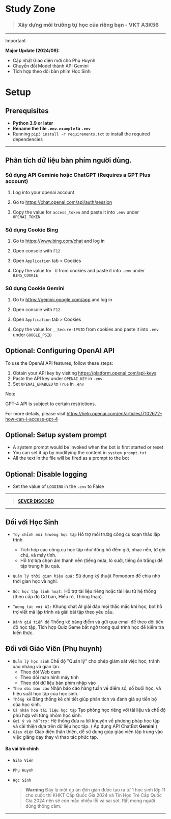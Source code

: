 # Study Zone

> ### Xây dựng môi trường tự học của riêng bạn - VKT A3K56

---
> [!IMPORTANT]
>
> **Major Update (2024/09):**
> - Cập nhật Giao diện mới cho Phụ Huynh
> - Chuyển đổi Model thành API Gemini
> - Tích hợp theo dõi bàn phím Học Sinh

# Setup
## Prerequisites
* **Python 3.9 or later**
* **Rename the file `.env.example` to `.env`**
* Running `pip3 install -r requirements.txt` to install the required dependencies
  
---
## Phân tích dữ liệu bàn phím người dùng.

### Sử dụng API Geminie hoặc ChatGPT (Requires a GPT Plus account)
1. Log into your openai account

2. Go to https://chat.openai.com/api/auth/session

3. Copy the value for `access_token` and paste it into `.env` under `OPENAI_TOKEN`

### Sử dụng Cookie Bing
1. Go to https://www.bing.com/chat and log in

2. Open console with `F12`

3. Open `Application` tab > Cookies

4. Copy the value for `_U` from cookies and paste it into `.env` under `BING_COOKIE`

### Sử dụng Cookie Gemini
1. Go to https://gemini.google.com/app and log in

2. Open console with `F12`

3. Open `Application` tab > Cookies

4. Copy the value for `__Secure-1PSID` from cookies and paste it into `.env` under `GOOGLE_PSID`

## Optional: Configuring OpenAI API

To use the OpenAI API features, follow these steps:

1. Obtain your API key by visiting https://platform.openai.com/api-keys
2. Paste the API key under `OPENAI_KEY` in `.env`
3. Set `OPENAI_ENABLED` to `True` in `.env`

> [!NOTE]
> GPT-4 API is subject to certain restrictions.
> 
> For more details, please visit https://help.openai.com/en/articles/7102672-how-can-i-access-gpt-4
## Optional: Setup system prompt

* A system prompt would be invoked when the bot is first started or reset
* You can set it up by modifying the content in `system_prompt.txt`
* All the text in the file will be fired as a prompt to the bot

## Optional: Disable logging

* Set the value of `LOGGING` in the `.env` to False

------
>  [**SEVER DISCORD**](https://discord.gg/78TnsrJd)
------
## Đối với Học Sinh

* `Tùy chỉnh môi trường học tập` Hỗ trợ môi trườg công cụ soạn thảo lập trình
   * Tích hợp các công cụ học tập như đồng hồ đếm giờ, nhạc nền, tờ ghi chú, và máy tính.
   * Hỗ trợ lựa chọn âm thanh nền (tiếng mưa, lò sưởi, tiếng ồn trắng) để tập trung hiệu quả.

* `Quản lý thời gian hiệu quả:` Sử dụng kỹ thuật Pomodoro để chia nhỏ thời gian học và nghỉ.
* `Góc học tập linh hoạt:` Hỗ trợ tài liệu riêng hoặc tài liệu từ hệ thống (theo cấp độ Cơ bản, Hiểu rõ, Thông thạo).
* `Tương tác với AI:` Khung chat AI giải đáp mọi thắc mắc khi học, bot hỗ trợ viết mã lập trình và giải bài tập theo yêu cầu.
* `Đánh giá tiến độ` Thống kê bảng điểm và gửi qua email để theo dõi tiến độ học tập, Tích hợp Quiz Game bất ngờ trong quá trình học để kiểm tra kiến thức.
  
## Đối với Giáo Viên (Phụ huynh)

* `Quản lý học sinh` Chế độ "Quản lý" cho phép giám sát việc học, tránh xao nhãng và gian lận.
   * Theo dõi Web cam 
   * Theo dõi màn hính máy tính
   * Theo dõi dữ liệu bàn phím nhập vào
* `Theo dõi báo cáo` Nhận báo cáo hàng tuần về điểm số, số buổi học, và hiệu suất học tập của học sinh.
* `Thống kê` Bảng thống kê chi tiết giúp phân tích và đánh giá sự tiến bộ của học sinh.
* `Cá nhân hóa tài liệu học tập` Tạo phòng học riêng với tài liệu và chế độ phù hợp với từng nhóm học sinh.
* `Gợi ý và hỗ trợ:` Hệ thống đưa ra lời khuyên về phương pháp học tập và cải thiện dựa trên dữ liệu học tập.
   ( Áp dụng API ChatBot **Gemini** )
* `Giao diện` Giao diện thân thiện, dễ sử dụng giúp giáo viên tập trung vào việc giảng dạy thay vì thao tác phức tạp.


#### Ba vai trò chính

* `Giáo Viên` 
* `Phụ Huynh`
* `Học Sinh` 
  
   > **Warning**
   > Đây là một dự án đơn giản được tạo ra từ 1 học sinh lớp 11 cho cuộc thi KHKT Cấp Quốc Gia 2024 và Tin Học Trẻ Cấp Quốc Gia 2024 nên sẽ còn mắc nhiều lỗi và sai sót. Rất mong người dùng thông cảm.
 ---
